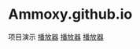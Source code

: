 # Ammoxy.github.io
项目演示
<a href="https://ammoxy.github.io/dist/index.html#/">播放器</a>
<a href="../dist-shop/index.html">播放器</a>
<a href="../dist - coffee/index.html">播放器</a>
